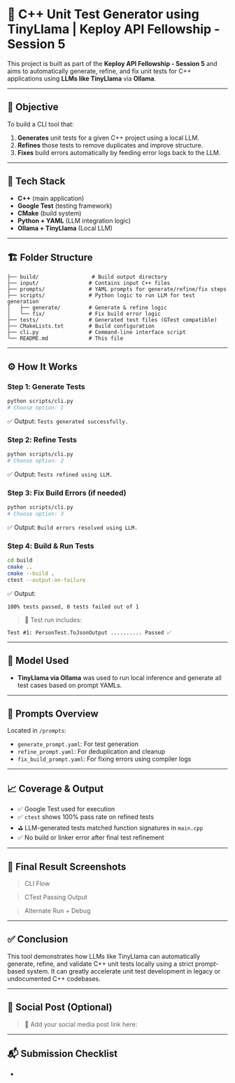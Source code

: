 # 🚀 C++ Unit Test Generator using TinyLlama | Keploy API Fellowship - Session 5

This project is built as part of the **Keploy API Fellowship - Session 5** and aims to automatically generate, refine, and fix unit tests for C++ applications using **LLMs like TinyLlama** via **Ollama**.

---

## 📌 Objective

To build a CLI tool that:

1. **Generates** unit tests for a given C++ project using a local LLM.
2. **Refines** those tests to remove duplicates and improve structure.
3. **Fixes** build errors automatically by feeding error logs back to the LLM.

---

## 🧩 Tech Stack

- **C++** (main application)
- **Google Test** (testing framework)
- **CMake** (build system)
- **Python + YAML** (LLM integration logic)
- **Ollama + TinyLlama** (Local LLM)

---

## 🏗️ Folder Structure

```
├── build/                 # Build output directory
├── input/                # Contains input C++ files
├── prompts/              # YAML prompts for generate/refine/fix steps
├── scripts/              # Python logic to run LLM for test generation
│   ├── generate/         # Generate & refine logic
│   └── fix/              # Fix build error logic
├── tests/                # Generated test files (GTest compatible)
├── CMakeLists.txt        # Build configuration
├── cli.py                # Command-line interface script
└── README.md             # This file
```

---

## ⚙️ How It Works

### Step 1️: Generate Tests

```bash
python scripts/cli.py
# Choose option: 1
```

✅ Output: `Tests generated successfully.`

### Step 2️: Refine Tests

```bash
python scripts/cli.py
# Choose option: 2
```

✅ Output: `Tests refined using LLM.`

### Step 3️: Fix Build Errors (if needed)

```bash
python scripts/cli.py
# Choose option: 3
```

✅ Output: `Build errors resolved using LLM.`

### Step 4️: Build & Run Tests

```bash
cd build
cmake ..
cmake --build .
ctest --output-on-failure
```

✅ Output:

```
100% tests passed, 0 tests failed out of 1
```

> 🔬 Test run includes:

```
Test #1: PersonTest.ToJsonOutput .......... Passed ✅
```

---

## 🧠 Model Used

- **TinyLlama via Ollama** was used to run local inference and generate all test cases based on prompt YAMLs.

---

## 📄 Prompts Overview

Located in `/prompts`:

- `generate_prompt.yaml`: For test generation
- `refine_prompt.yaml`: For deduplication and cleanup
- `fix_build_prompt.yaml`: For fixing errors using compiler logs

---

## 📈 Coverage & Output

- ✅ Google Test used for execution
- ✅ `ctest` shows 100% pass rate on refined tests
- ⛳ LLM-generated tests matched function signatures in `main.cpp`
- ✅ No build or linker error after final test refinement

---

## 🏑️ Final Result Screenshots

> CLI Flow

> CTest Passing Output
>
>

> Alternate Run + Debug
>
>

---

## ✅ Conclusion

This tool demonstrates how LLMs like TinyLlama can automatically generate, refine, and validate C++ unit tests locally using a strict prompt-based system. It can greatly accelerate unit test development in legacy or undocumented C++ codebases.

---

## 📢 Social Post (Optional)

> 🔗 Add your social media post link here:
>
>

---

## 📬 Submission Checklist

-

